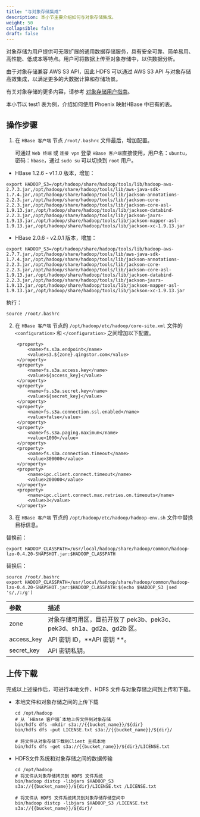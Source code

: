 ```yaml
---
title: "与对象存储集成"
description: 本小节主要介绍如何与对象存储集成。 
weight: 50
collapsible: false
draft: false
---
```



对象存储为用户提供可无限扩展的通用数据存储服务，具有安全可靠、简单易用、高性能、低成本等特点。用户可将数据上传至对象存储中，以供数据分析。

由于对象存储兼容 AWS S3 API，因此 HDFS 可以通过 AWS S3 API 与对象存储高效集成，以满足更多的大数据计算和存储场景。

有关对象存储的更多内容，请参考 [对象存储用户指南](../../../../../storage/object-storage/)。

本小节以 test1 表为例，介绍如何使用 Phoenix 映射HBase 中已有的表。


## 操作步骤

1. 在 `HBase 客户端` 节点 `/root/.bashrc` 文件最后，增加配置。

   可通过 `Web 终端` 或 `连接 vpn` 登录 `HBase 客户端`直接使用，用户名：`ubuntu`，密码：`hbase`，通过 `sudo su` 可以切换到 `root` 用户。
  
  - HBase 1.2.6 - v1.1.0 版本，增加：

  ```
  export HADOOP_S3=/opt/hadoop/share/hadoop/tools/lib/hadoop-aws-2.7.3.jar,/opt/hadoop/share/hadoop/tools/lib/aws-java-sdk-1.7.4.jar,/opt/hadoop/share/hadoop/tools/lib/jackson-annotations-2.2.3.jar,/opt/hadoop/share/hadoop/tools/lib/jackson-core-2.2.3.jar,/opt/hadoop/share/hadoop/tools/lib/jackson-core-asl-1.9.13.jar,/opt/hadoop/share/hadoop/tools/lib/jackson-databind-2.2.3.jar,/opt/hadoop/share/hadoop/tools/lib/jackson-jaxrs-1.9.13.jar,/opt/hadoop/share/hadoop/tools/lib/jackson-mapper-asl-1.9.13.jar,/opt/hadoop/share/hadoop/tools/lib/jackson-xc-1.9.13.jar
  ```
  
  - HBase 2.0.6 - v2.0.1 版本，增加：

  ```
  export HADOOP_S3=/opt/hadoop/share/hadoop/tools/lib/hadoop-aws-2.7.7.jar,/opt/hadoop/share/hadoop/tools/lib/aws-java-sdk-1.7.4.jar,/opt/hadoop/share/hadoop/tools/lib/jackson-annotations-2.2.3.jar,/opt/hadoop/share/hadoop/tools/lib/jackson-core-2.2.3.jar,/opt/hadoop/share/hadoop/tools/lib/jackson-core-asl-1.9.13.jar,/opt/hadoop/share/hadoop/tools/lib/jackson-databind-2.2.3.jar,/opt/hadoop/share/hadoop/tools/lib/jackson-jaxrs-1.9.13.jar,/opt/hadoop/share/hadoop/tools/lib/jackson-mapper-asl-1.9.13.jar,/opt/hadoop/share/hadoop/tools/lib/jackson-xc-1.9.13.jar
  ```
  
  执行：
  
  ```
  source /root/.bashrc
  ```

2. 在 `HBase 客户端` 节点的 `/opt/hadoop/etc/hadoop/core-site.xml` 文件的 `<configuration>` 和 `</configuration>` 之间增加以下配置。
  
  ```
      <property>
          <name>fs.s3a.endpoint</name>
          <value>s3.${zone}.qingstor.com</value>
      </property>
      <property>
          <name>fs.s3a.access.key</name>
          <value>${access_key}</value>
      </property>
      <property>
          <name>fs.s3a.secret.key</name>
          <value>${secret_key}</value>
      </property>
      <property>
          <name>fs.s3a.connection.ssl.enabled</name>
          <value>false</value>
      </property>
      <property>
          <name>fs.s3a.paging.maximum</name>
          <value>1000</value>
      </property>
      <property>
          <name>fs.s3a.connection.timeout</name>
          <value>300000</value>
      </property>
      <property>
          <name>ipc.client.connect.timeout</name>
          <value>200000</value>
      </property>
      <property>
          <name>ipc.client.connect.max.retries.on.timeouts</name>
          <value>3</value>
      </property>
  ```
  
3. 在 `HBase 客户端` 节点的 `/opt/hadoop/etc/hadoop/hadoop-env.sh` 文件中替换目标信息。

  替换前：

  ```
  export HADOOP_CLASSPATH=/usr/local/hadoop/share/hadoop/common/hadoop-lzo-0.4.20-SNAPSHOT.jar:$HADOOP_CLASSPATH
  ```
  
  替换后：
  ```
  source /root/.bashrc
  export HADOOP_CLASSPATH=/usr/local/hadoop/share/hadoop/common/hadoop-lzo-0.4.20-SNAPSHOT.jar:$HADOOP_CLASSPATH:$(echo $HADOOP_S3 |sed 's/,/:/g')
  ```

| 参数 | 描述 |
| :--- | :--- |
| zone | 对象存储可用区，目前开放了 pek3b、pek3c、pek3d、sh1a、gd2a、gd2b 区。 |
| access_key | API 密钥 ID，**API 密钥 **。|
| secret_key | API 密钥私钥。|

## 上传下载

完成以上述操作后，可进行本地文件、HDFS 文件与对象存储之间到上传和下载。

- 本地文件和对象存储之间的上传下载

  ```shell
  cd /opt/hadoop
  # 从 `HBase 客户端`本地上传文件到对象存储
  bin/hdfs dfs -mkdir s3a://{{bucket_name}}/${dir}
  bin/hdfs dfs -put LICENSE.txt s3a://{{bucket_name}}/${dir}/
  
  # 将文件从对象存储下载到Client 主机本地
  bin/hdfs dfs -get s3a://{{bucket_name}}/${dir}/LICENSE.txt
  ```

- HDFS文件系统和对象存储之间的数据传输

  ```shell
  cd /opt/hadoop
  # 将文件从对象存储拷贝到 HDFS 文件系统
  bin/hadoop distcp -libjars $HADOOP_S3 s3a://{{bucket_name}}/${dir}/LICENSE.txt /LICENSE.txt
  
  # 将文件从 HDFS 文件系统拷贝到对象存储存储空间中
  bin/hadoop distcp -libjars $HADOOP_S3 /LICENSE.txt s3a://{{bucket_name}}/${dir}/
  ```
